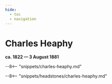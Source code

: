 ```yaml
---
hide:
  - toc
  - navigation
---
```


# Charles Heaphy

**ca. 1822 — 3 August 1881**

--8<-- "snippets/charles-heaphy.md"

--8<-- "snippets/headstones/charles-heaphy.md"

